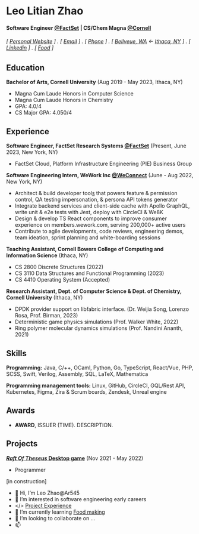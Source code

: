 Leo Litian Zhao
======

#### Software Engineer [@FactSet](https://github.com/FactSet) | CS/Chem Magna [@Cornell](https://github.coecis.cornell.edu/)
###### [ [Personal Website](http://ar545.github.io) ] . [ [Email](lz527@cornell.edu) ] . [ [Phone]() ] . [ [Bellveue, WA](https://en.wikipedia.org/wiki/Bellevue,_Washington) <- [Ithaca, NY](https://en.wikipedia.org/wiki/Ithaca,_New_York) ] . [ [Linkedin](https://www.linkedin.com/in/leo-litian-zhao/) ] . [ [Food](https://www.notion.so/ar545/Foddie-bf2918a26e7747a4ae413e8c58dfadcc) ]


Education
---------

**Bachelor of Arts, Cornell University** (Aug 2019 - May 2023, Ithaca, NY)
- Magna Cum Laude Honors in Computer Science
- Magna Cum Laude Honors in Chemistry
- GPA: 4.0/4
- CS Major GPA: 4.050/4 

Experience
---------
**Software Engineer, FactSet Research Systems [@FactSet](https://github.com/FactSet)** (Present, June 2023, New York, NY)

- FactSet Cloud, Platform Infrastructure Engineering (PIE) Business Group

**Software Engineering Intern, WeWork Inc [@WeConnect](https://github.com/WeConnect)** (June - Aug 2022, New York, NY)  

- Architect & build developer tool[s](https://youtu.be/0f71IFCYiqE) that powers feature & permission control, QA testing impersonation, & persona API tokens generator
- Integrate backend services and client-side cache with Apollo GraphQL, write unit & e2e tests with Jest, deploy with CircleCI & We8K
- Design & develop TS React components to improve consumer experience on members.wework.com, serving 200,000+ active users
- Contribute to agile developments, code reviews, engineering demos, team ideation, sprint planning and white-boarding sessions

**Teaching Assistant, Cornell Bowers College of Computing and Information Science** (Ithaca, NY)
- CS 2800 Discrete Structures (2022)
- CS 3110 Data Structures and Functional Programming (2023)
- CS 4410 Operating System (Accepted)

**Research Assistant, Dept. of Computer Science & Dept. of Chemistry, Cornell University** (Ithaca, NY)
- DPDK provider support on libfabric interface. (Dr. Weijia Song, Lorenzo Rosa, Prof. Birman, 2023)
- Deterministic game physics simulations (Prof. Walker White, 2022)
- Ring polymer molecular dynamics simulations (Prof. Nandini Ananth, 2021)

Skills
------

**Programming:** Java, C/++, OCaml, Python, Go, TypeScript, React/Vue, PHP, SCSS, Swift, Verilog, Assembly, SQL, LaTeX, Mathematica

**Programming management tools:** Linux, GitHub, CircleCI, GQL/Rest API, Kubernetes, Figma, Zira & Scrum boards, Zendesk, Unreal engine

Awards
------
- **AWARD**, ISSUER (TIME). DESCRIPTION.


Projects
--------
**[*Raft Of Theseus* Desktop game](https://gdiac.cs.cornell.edu/temp/showcase/gallery/raft_of_theseus/)** (Nov 2021 - May 2022)

- Programmer

[in construction]
- 👋 Hi, I’m Leo Zhao@Ar545
- 👀 I’m interested in software engineering early careers
- </> [Project Experience](https://drive.google.com/file/d/1N2nFHJAOWk6h0VqwBR22l7n8DIqrywc5/view?usp=sharing)
- 🌱 I’m currently learning [Food making](https://www.notion.so/ar545/Foddie-bf2918a26e7747a4ae413e8c58dfadcc) 
- 💞️ I’m looking to collaborate on ...
- 📫 


<!---
Ar545/Ar545 is a ✨ special ✨ repository because its `README.md` (this file) appears on your GitHub profile.
You can click the Preview link to take a look at your changes.
--->
